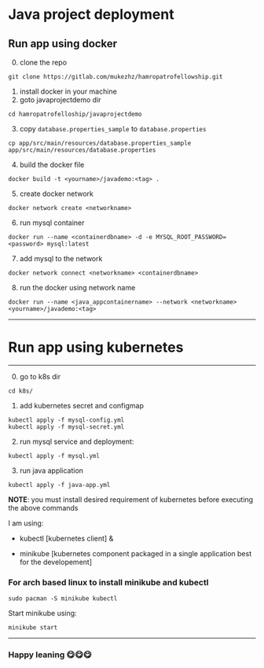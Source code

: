 # Java project deployment

## Run app using docker

0. clone the repo
```
git clone https://gitlab.com/mukezhz/hamropatrofellowship.git
```
1. install docker in your machine
2. goto javaprojectdemo dir
```
cd hamropatrofelloship/javaprojectdemo
```
3. copy `database.properties_sample` to `database.properties`
```
cp app/src/main/resources/database.properties_sample app/src/main/resources/database.properties
```
4. build the docker file
```
docker build -t <yourname>/javademo:<tag> . 
```
5. create docker network
```
docker network create <networkname>
```

6. run mysql container
```
docker run --name <containerdbname> -d -e MYSQL_ROOT_PASSWORD=<password> mysql:latest
```

7. add mysql to the network
```
docker network connect <networkname> <containerdbname>
```

8. run the docker using network name
```
docker run --name <java_appcontainername> --network <networkname> <yourname>/javademo:<tag>
```

---
# Run app using kubernetes
---

0. go to k8s dir
```
cd k8s/
```

1. add kubernetes secret and configmap
```
kubectl apply -f mysql-config.yml 
kubectl apply -f mysql-secret.yml 
```

2. run mysql service and deployment:
```
kubectl apply -f mysql.yml
```

3. run java application
```
kubectl apply -f java-app.yml
```

**NOTE**: you must install desired requirement of kubernetes before executing the above commands

I am using: 

- kubectl [kubernetes client] &

- minikube [kubernetes component packaged in a single application best for the developement]

### For arch based linux to install minikube and kubectl

```
sudo pacman -S minikube kubectl
````

Start minikube using:
```
minikube start
```

---
### Happy leaning 😋😋😋